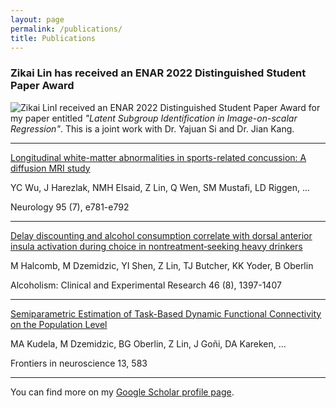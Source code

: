 ```yaml
---
layout: page
permalink: /publications/
title: Publications
---
```


### **Zikai Lin has received an ENAR 2022 Distinguished Student Paper Award**

![Zikai Lin](https://sph.umich.edu/biostat/awards-images/zikaiLin.jpg)I received an ENAR 2022 Distinguished Student Paper Award for my paper entitled *"Latent Subgroup Identification in Image-on-scalar Regression"*. This is a joint work with Dr. Yajuan Si and Dr. Jian Kang.

------------------------------------------------------------------------

[Longitudinal white-matter abnormalities in sports-related concussion: A diffusion MRI study](https://scholar.google.com/citations?view_op=view_citation&hl=en&user=ZjPDfTcAAAAJ&citation_for_view=ZjPDfTcAAAAJ:2osOgNQ5qMEC)

YC Wu, J Harezlak, NMH Elsaid, Z Lin, Q Wen, SM Mustafi, LD Riggen, \...

Neurology 95 (7), e781-e792 

------------------------------------------------------------------------

[Delay discounting and alcohol consumption correlate with dorsal anterior insula activation during choice in nontreatment‐seeking heavy drinkers](https://scholar.google.com/citations?view_op=view_citation&hl=en&user=ZjPDfTcAAAAJ&citation_for_view=ZjPDfTcAAAAJ:Y0pCki6q_DkC)

M Halcomb, M Dzemidzic, YI Shen, Z Lin, TJ Butcher, KK Yoder, B Oberlin

Alcoholism: Clinical and Experimental Research 46 (8), 1397-1407

------------------------------------------------------------------------

[Semiparametric Estimation of Task-Based Dynamic Functional Connectivity on the Population Level](https://scholar.google.com/citations?view_op=view_citation&hl=en&user=ZjPDfTcAAAAJ&citation_for_view=ZjPDfTcAAAAJ:UeHWp8X0CEIC)

MA Kudela, M Dzemidzic, BG Oberlin, Z Lin, J Goñi, DA Kareken, \...

Frontiers in neuroscience 13, 583

------------------------------------------------------------------------

You can find more on my [Google Scholar profile page](https://scholar.google.com/citations?hl=en&user=ZjPDfTcAAAAJ).
